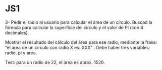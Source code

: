 # JS1
 
3- Pedir el radio al usuario para calcular el área de un círculo. Buscad la fórmula para calcular la superficie del círculo y el valor de PI (con 4 decimales). 

Mostrar el resultado del cálculo del área para ese radio, mediante la frase: “el área de un círculo con radio X es: XXX” . Debe haber tres variables: radio, pi y área.

Test: para un radio de 22, el área es aprox. 1520.
